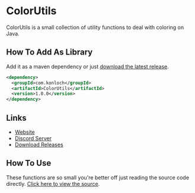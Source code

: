 # ColorUtils
ColorUtils is a small collection of utility functions to deal with coloring on Java.

## How To Add As Library
Add it as a maven dependency or just [download the latest release](https://github.com/Konloch/ColorUtils/releases).
```xml
<dependency>
  <groupId>com.konloch</groupId>
  <artifactId>ColorUtils</artifactId>
  <version>1.0.0</version>
</dependency>
```

## Links
* [Website](https://konloch.com/ColorUtils/)
* [Discord Server](https://discord.gg/aexsYpfMEf)
* [Download Releases](https://github.com/Konloch/ColorUtils/releases)

## How To Use
These functions are so small you're better off just reading the source code directly. [Click here to view the source](https://github.com/Konloch/ColorUtils/blob/main/src/main/java/com/konloch/utils/ColorUtils.java).
